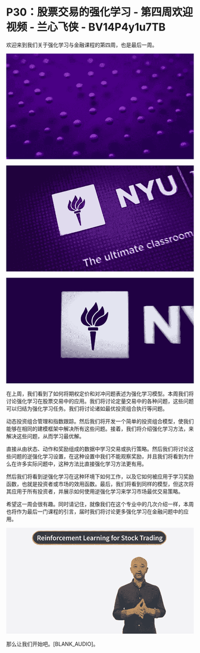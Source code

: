# P30：股票交易的强化学习 - 第四周欢迎视频 - 兰心飞侠 - BV14P4y1u7TB

欢迎来到我们关于强化学习与金融课程的第四周，也是最后一周。

![](img/668a26270abe2b899d271e1e2e5e49b5_1.png)

![](img/668a26270abe2b899d271e1e2e5e49b5_2.png)

![](img/668a26270abe2b899d271e1e2e5e49b5_3.png)

在上周，我们看到了如何将期权定价和对冲问题表述为强化学习模型。本周我们将讨论强化学习在股票交易中的应用。我们将讨论定量交易中的各种问题，这些问题可以归结为强化学习任务。我们将讨论诸如最优投资组合执行等问题。

动态投资组合管理和指数跟踪。然后我们将开发一个简单的投资组合模型，使我们能够在相同的建模框架中解决所有这些问题。接着，我们将介绍强化学习方法，来解决这些问题，从而学习最优解。

直接从由状态、动作和奖励组成的数据中学习交易或执行策略。然后我们将讨论这些问题的逆强化学习设置，在这种设置中我们不能观察奖励，并且我们将看到为什么在许多实际问题中，这种方法比直接强化学习方法更有用。

然后我们将看到逆强化学习在这种环境下如何工作，以及它如何被应用于学习奖励函数，也就是投资者或市场的效用函数。最后，我们将看到同样的模型，但这次将其应用于所有投资者，并展示如何使用逆强化学习来学习市场最优交易策略。

希望这一周会很有趣。同时请记住，就像我们在这个专业中的几次介绍一样，本周也将作为最后一门课程的引言，届时我们将讨论更多强化学习在金融问题中的应用。

![](img/668a26270abe2b899d271e1e2e5e49b5_5.png)

那么让我们开始吧。[BLANK_AUDIO]。
